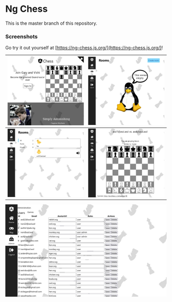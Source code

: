 # Ng Chess

This is the master branch of this repository.

### Screenshots

Go try it out yourself at [https://ng-chess.js.org/](https://ng-chess.js.org/)!

| <img src="./screenshots/home.jpg" width="350px">  | <img src="./screenshots/empty.jpg" width="350px"> |
| ------------------------------------------------- | ------------------------------------------------- |
| <img src="./screenshots/rooms.jpg" width="350px"> | <img src="./screenshots/board.jpg" width="350px"> |

<img src="./screenshots/admin.jpg">
